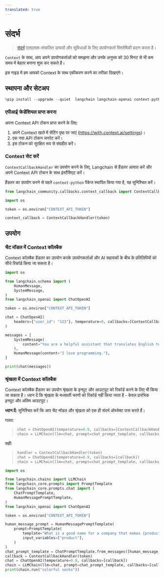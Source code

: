```yaml
---
translated: true
---
```


# संदर्भ

>[संदर्भ](https://context.ai/) एलएलएम-संचालित उत्पादों और सुविधाओं के लिए उपयोगकर्ता विश्लेषिकी प्रदान करता है।

`Context` के साथ, आप अपने उपयोगकर्ताओं को समझना और उनके अनुभव को 30 मिनट से भी कम समय में बेहतर बनाना शुरू कर सकते हैं।

इस गाइड में हम आपको Context के साथ एकीकरण करने का तरीका दिखाएंगे।

## स्थापना और सेटअप

```python
%pip install --upgrade --quiet  langchain langchain-openai context-python
```

### एपीआई क्रेडेंशियल प्राप्त करना

अपना Context API टोकन प्राप्त करने के लिए:

1. अपने Context खाते में सेटिंग पृष्ठ पर जाएं (https://with.context.ai/settings)।
2. एक नया API टोकन जनरेट करें।
3. इस टोकन को सुरक्षित रूप से संग्रहीत करें।

### Context सेट करें

`ContextCallbackHandler` का उपयोग करने के लिए, Langchain से हैंडलर आयात करें और अपने Context API टोकन के साथ इंस्टैंशिएट करें।

हैंडलर का उपयोग करने से पहले `context-python` पैकेज स्थापित किया गया है, यह सुनिश्चित करें।

```python
from langchain_community.callbacks.context_callback import ContextCallbackHandler
```

```python
import os

token = os.environ["CONTEXT_API_TOKEN"]

context_callback = ContextCallbackHandler(token)
```

## उपयोग

### चैट मॉडल में Context कॉलबैक

Context कॉलबैक हैंडलर का उपयोग करके उपयोगकर्ताओं और AI सहायकों के बीच के प्रतिलिपियों को सीधे रिकॉर्ड किया जा सकता है।

```python
import os

from langchain.schema import (
    HumanMessage,
    SystemMessage,
)
from langchain_openai import ChatOpenAI

token = os.environ["CONTEXT_API_TOKEN"]

chat = ChatOpenAI(
    headers={"user_id": "123"}, temperature=0, callbacks=[ContextCallbackHandler(token)]
)

messages = [
    SystemMessage(
        content="You are a helpful assistant that translates English to French."
    ),
    HumanMessage(content="I love programming."),
]

print(chat(messages))
```

### श्रृंखला में Context कॉलबैक

Context कॉलबैक हैंडलर का उपयोग श्रृंखला के इनपुट और आउटपुट को रिकॉर्ड करने के लिए भी किया जा सकता है। ध्यान दें कि श्रृंखला के मध्यवर्ती चरणों को रिकॉर्ड नहीं किया जाता है - केवल प्रारंभिक इनपुट और अंतिम आउटपुट।

__ध्यान दें:__ सुनिश्चित करें कि आप चैट मॉडल और श्रृंखला को एक ही संदर्भ ऑब्जेक्ट पास करते हैं।

गलत:
> ```python
> chat = ChatOpenAI(temperature=0.9, callbacks=[ContextCallbackHandler(token)])
> chain = LLMChain(llm=chat, prompt=chat_prompt_template, callbacks=[ContextCallbackHandler(token)])
> ```

सही:
>```python
>handler = ContextCallbackHandler(token)
>chat = ChatOpenAI(temperature=0.9, callbacks=[callback])
>chain = LLMChain(llm=chat, prompt=chat_prompt_template, callbacks=[callback])
>```

```python
import os

from langchain.chains import LLMChain
from langchain_core.prompts import PromptTemplate
from langchain_core.prompts.chat import (
    ChatPromptTemplate,
    HumanMessagePromptTemplate,
)
from langchain_openai import ChatOpenAI

token = os.environ["CONTEXT_API_TOKEN"]

human_message_prompt = HumanMessagePromptTemplate(
    prompt=PromptTemplate(
        template="What is a good name for a company that makes {product}?",
        input_variables=["product"],
    )
)
chat_prompt_template = ChatPromptTemplate.from_messages([human_message_prompt])
callback = ContextCallbackHandler(token)
chat = ChatOpenAI(temperature=0.9, callbacks=[callback])
chain = LLMChain(llm=chat, prompt=chat_prompt_template, callbacks=[callback])
print(chain.run("colorful socks"))
```
